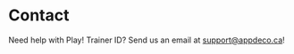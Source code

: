 # Contact

Need help with Play! Trainer ID? Send us an email at [support@appdeco.ca](mailto:support@appdeco.ca)!
